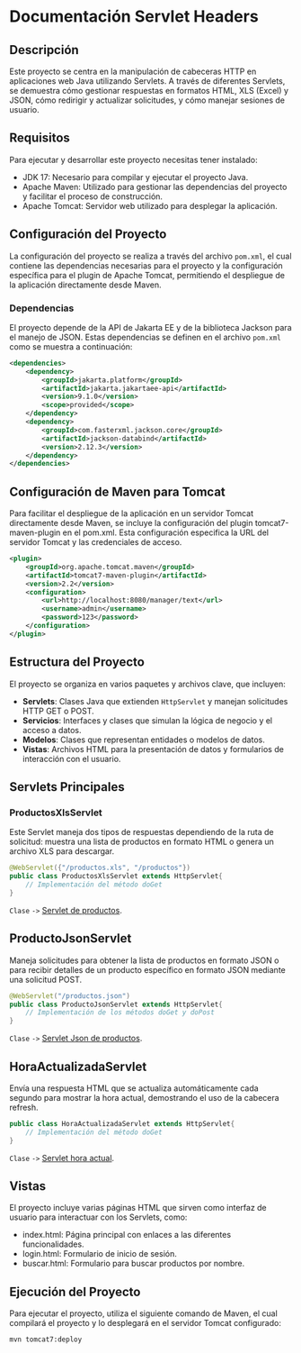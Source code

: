 # Documentación Servlet Headers

## Descripción
Este proyecto se centra en la manipulación de cabeceras HTTP en aplicaciones web Java utilizando Servlets. A través de diferentes Servlets, se demuestra cómo gestionar respuestas en formatos HTML, XLS (Excel) y JSON, cómo redirigir y actualizar solicitudes, y cómo manejar sesiones de usuario.

## Requisitos

Para ejecutar y desarrollar este proyecto necesitas tener instalado:

- JDK 17: Necesario para compilar y ejecutar el proyecto Java.
- Apache Maven: Utilizado para gestionar las dependencias del proyecto y facilitar el proceso de construcción.
- Apache Tomcat: Servidor web utilizado para desplegar la aplicación.

## Configuración del Proyecto
La configuración del proyecto se realiza a través del archivo `pom.xml`, el cual contiene las dependencias necesarias para el proyecto y la configuración específica para el plugin de Apache Tomcat, permitiendo el despliegue de la aplicación directamente desde Maven.

### Dependencias
El proyecto depende de la API de Jakarta EE y de la biblioteca Jackson para el manejo de JSON. Estas dependencias se definen en el archivo `pom.xml` como se muestra a continuación:

```xml
<dependencies>
    <dependency>
        <groupId>jakarta.platform</groupId>
        <artifactId>jakarta.jakartaee-api</artifactId>
        <version>9.1.0</version>
        <scope>provided</scope>
    </dependency>
    <dependency>
        <groupId>com.fasterxml.jackson.core</groupId>
        <artifactId>jackson-databind</artifactId>
        <version>2.12.3</version>
    </dependency>
</dependencies>
```

## Configuración de Maven para Tomcat
Para facilitar el despliegue de la aplicación en un servidor Tomcat directamente desde Maven, se incluye la configuración del plugin tomcat7-maven-plugin en el pom.xml. Esta configuración especifica la URL del servidor Tomcat y las credenciales de acceso.

```xml
<plugin>
    <groupId>org.apache.tomcat.maven</groupId>
    <artifactId>tomcat7-maven-plugin</artifactId>
    <version>2.2</version>
    <configuration>
        <url>http://localhost:8080/manager/text</url>
        <username>admin</username>
        <password>123</password>
    </configuration>
</plugin>
```
  
## Estructura del Proyecto
El proyecto se organiza en varios paquetes y archivos clave, que incluyen:

- **Servlets**: Clases Java que extienden `HttpServlet` y manejan solicitudes HTTP GET o POST.
- **Servicios**: Interfaces y clases que simulan la lógica de negocio y el acceso a datos.
- **Modelos**: Clases que representan entidades o modelos de datos.
- **Vistas**: Archivos HTML para la presentación de datos y formularios de interacción con el usuario.

## Servlets Principales

### ProductosXlsServlet
Este Servlet maneja dos tipos de respuestas dependiendo de la ruta de solicitud: muestra una lista de productos en formato HTML o genera un archivo XLS para descargar.

```java
@WebServlet({"/productos.xls", "/productos"})
public class ProductosXlsServlet extends HttpServlet{
    // Implementación del método doGet
}
```
`Clase` `->` [Servlet de productos](https://github.com/davidfer1112/servlet-headers/blob/main/src/main/java/org/example/controllers/ProductosXlsServlet.java).


## ProductoJsonServlet
Maneja solicitudes para obtener la lista de productos en formato JSON o para recibir detalles de un producto específico en formato JSON mediante una solicitud POST.

```java
@WebServlet("/productos.json")
public class ProductoJsonServlet extends HttpServlet{
    // Implementación de los métodos doGet y doPost
}
```
`Clase` `->` [Servlet Json de productos](https://github.com/davidfer1112/servlet-headers/blob/main/src/main/java/org/example/controllers/ProductoJsonServlet.java).

## HoraActualizadaServlet
Envía una respuesta HTML que se actualiza automáticamente cada segundo para mostrar la hora actual, demostrando el uso de la cabecera refresh.

```java
public class HoraActualizadaServlet extends HttpServlet{
    // Implementación del método doGet
}
```

`Clase` `->` [Servlet hora actual](https://github.com/davidfer1112/servlet-headers/blob/main/src/main/java/org/example/controllers/HoraActualizadaServlet.java).


## Vistas
El proyecto incluye varias páginas HTML que sirven como interfaz de usuario para interactuar con los Servlets, como:

- index.html: Página principal con enlaces a las diferentes funcionalidades.
- login.html: Formulario de inicio de sesión.
- buscar.html: Formulario para buscar productos por nombre.

## Ejecución del Proyecto
Para ejecutar el proyecto, utiliza el siguiente comando de Maven, el cual compilará el proyecto y lo desplegará en el servidor Tomcat configurado:

```cmd
mvn tomcat7:deploy
```
